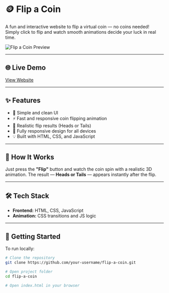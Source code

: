# 🪙 Flip a Coin

A fun and interactive website to flip a virtual coin — no coins needed! Simply click to flip and watch smooth animations decide your luck in real time.

![Flip a Coin Preview](https://flip-a-coin.anubhavsingh.website/images/websiteImg.png)

---

## 🌐 Live Demo
[View Website](https://flip-a-coin.anubhavsingh.website/)

---

## ✨ Features
- 🎯 Simple and clean UI
- ⚡ Fast and responsive coin flipping animation
- 🔄 Realistic flip results (Heads or Tails)
- 📱 Fully responsive design for all devices
- 💡 Built with HTML, CSS, and JavaScript

---

## 🧠 How It Works
Just press the **"Flip"** button and watch the coin spin with a realistic 3D animation. The result — **Heads or Tails** — appears instantly after the flip.

---

## 🛠️ Tech Stack
- **Frontend:** HTML, CSS, JavaScript
- **Animation:** CSS transitions and JS logic

---

## 🚀 Getting Started

To run locally:

```bash
# Clone the repository
git clone https://github.com/your-username/flip-a-coin.git

# Open project folder
cd flip-a-coin

# Open index.html in your browser
